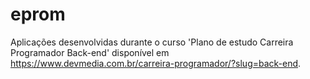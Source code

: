 # eprom

Aplicações desenvolvidas durante o curso 'Plano de estudo Carreira Programador Back-end' disponível em https://www.devmedia.com.br/carreira-programador/?slug=back-end.
